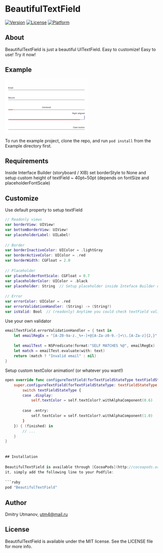 # BeautifulTextField

[![Version](https://img.shields.io/cocoapods/v/BeautifulTextField.svg?style=flat)](http://cocoapods.org/pods/BeautifulTextField)
[![License](https://img.shields.io/cocoapods/l/BeautifulTextField.svg?style=flat)](http://cocoapods.org/pods/BeautifulTextField)
[![Platform](https://img.shields.io/cocoapods/p/BeautifulTextField.svg?style=flat)](http://cocoapods.org/pods/BeautifulTextField)

## About

BeautifulTextField is just a beautiful UITextField. Easy to customize! Easy to use! Try it now!


## Example

![Example Gif](https://raw.githubusercontent.com/CoolCodeFactory/BeautifulTextField/master/example.gif)

To run the example project, clone the repo, and run `pod install` from the Example directory first.


## Requirements

Inside Interface Builder (storyboard / XIB) set borderStyle to None and setup custom height of textField ~ 40pt~50pt (depends on fontSize and placeholderFontScale)


## Customize

Use default property to setup textField
```swift
// Readonly views
var borderView: UIView!
var bottomBorderView: UIView!
var placeholderLabel: UILabel!

// Border
var borderInactiveColor: UIColor = .lightGray
var borderActiveColor: UIColor = .red
var borderWidth: CGFloat = 2.0

// Placeholder
var placeholderFontScale: CGFloat = 0.7
var placeholderColor: UIColor = .black
var placeholder: String  // Setup placeholder inside Inteface Builder or right inside code!

// Error
var errorColor: UIColor = .red
var errorValidationHandler: (String) -> (String?)
var isValid: Bool  // (readonly) Anytime you could check textField validation status
```

Use your own validator 
```swift
emailTextField.errorValidationHandler = { text in
    let emailRegEx = "[A-Z0-9a-z._%+-]+@[A-Za-z0-9.-]+\\.[A-Za-z]{2,}"

    let emailTest = NSPredicate(format:"SELF MATCHES %@", emailRegEx)
    let match = emailTest.evaluate(with: text)
    return (match ? "Invalid email" : nil)
}
```

Setup custom textColor animation! (or whatever you want!)
```swift
open override func configureTextField(forTextFieldStateType textFieldStateType: BaseBeautifulTextField.TextFieldStateType, forTextStateType textStateType: BaseBeautifulTextField.TextStateType, animated: Bool, animations: (() -> ())?, completion: ((Bool) -> ())?) {
    super.configureTextField(forTextFieldStateType: textFieldStateType, forTextStateType: textStateType, animated: animated, animations: { 
        switch textFieldStateType {
        case .display:
            self.textColor = self.textColor?.withAlphaComponent(0.6)

        case .entry:
            self.textColor = self.textColor?.withAlphaComponent(1.0)
        }
    }) { (finished) in
        // ...
    }
}


## Installation

BeautifulTextField is available through [CocoaPods](http://cocoapods.org). To install
it, simply add the following line to your Podfile:

```ruby
pod "BeautifulTextField"
```

## Author

Dmitry Utmanov, utm4@mail.ru

## License

BeautifulTextField is available under the MIT license. See the LICENSE file for more info.
